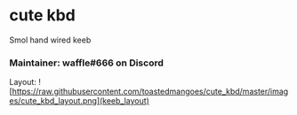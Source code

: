 # cute kbd
Smol hand wired keeb

### Maintainer: waffle#666 on Discord

Layout: 
![https://raw.githubusercontent.com/toastedmangoes/cute_kbd/master/images/cute_kbd_layout.png](keeb_layout)
